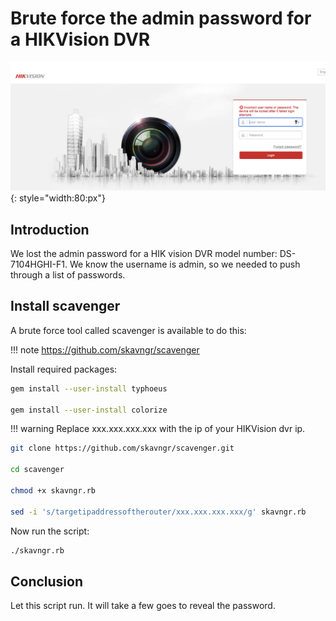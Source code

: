 # Brute force the admin password for a HIKVision DVR
![image](./img/hik_brute1.png){: style="width:80:px"}

## Introduction

We lost the admin password for a HIK vision DVR model number: DS-7104HGHI-F1.
We know the username is admin, so we needed to push through a list of passwords.

## Install scavenger

A brute force tool called scavenger is available to do this:

!!! note
    https://github.com/skavngr/scavenger

Install required packages:

```bash
gem install --user-install typhoeus

gem install --user-install colorize
```
!!! warning
    Replace xxx.xxx.xxx.xxx with the ip of your HIKVision dvr ip.

```bash
git clone https://github.com/skavngr/scavenger.git

cd scavenger

chmod +x skavngr.rb

sed -i 's/targetipaddressoftherouter/xxx.xxx.xxx.xxx/g' skavngr.rb

```
Now run the script:

```bash
./skavngr.rb
```

## Conclusion

Let this script run. It will take a few goes to reveal the password.
